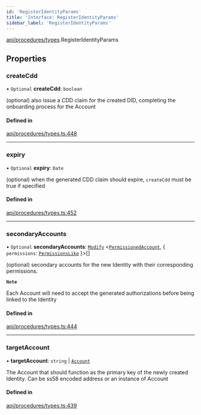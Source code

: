 ```yaml
---
id: 'RegisterIdentityParams'
title: 'Interface: RegisterIdentityParams'
sidebar_label: 'RegisterIdentityParams'
---
```


[api/procedures/types](../../../../../modules/API/Procedures/Types/Types.md).RegisterIdentityParams

## Properties

### createCdd

• `Optional` **createCdd**: `boolean`

(optional) also issue a CDD claim for the created DID, completing the onboarding process for the Account

#### Defined in

[api/procedures/types.ts:448](https://github.com/PolymeshAssociation/polymesh-sdk/blob/adcc38781/src/api/procedures/types.ts#L448)

---

### expiry

• `Optional` **expiry**: `Date`

(optional) when the generated CDD claim should expire, `createCdd` must be true if specified

#### Defined in

[api/procedures/types.ts:452](https://github.com/PolymeshAssociation/polymesh-sdk/blob/adcc38781/src/api/procedures/types.ts#L452)

---

### secondaryAccounts

• `Optional` **secondaryAccounts**: [`Modify`](../../../../../modules/Types/Utils/Utils.md#modify) \<[`PermissionedAccount`](../../../../Types/PermissionedAccount/PermissionedAccount.md), \{ `permissions`: [`PermissionsLike`](../../../../../modules/Types/Types.md#permissionslike) }\>[]

(optional) secondary accounts for the new Identity with their corresponding permissions.

**`Note`**

Each Account will need to accept the generated authorizations before being linked to the Identity

#### Defined in

[api/procedures/types.ts:444](https://github.com/PolymeshAssociation/polymesh-sdk/blob/adcc38781/src/api/procedures/types.ts#L444)

---

### targetAccount

• **targetAccount**: `string` \| [`Account`](../../../../../classes/API/Entities/Account/Account.md)

The Account that should function as the primary key of the newly created Identity. Can be ss58 encoded address or an instance of Account

#### Defined in

[api/procedures/types.ts:439](https://github.com/PolymeshAssociation/polymesh-sdk/blob/adcc38781/src/api/procedures/types.ts#L439)

